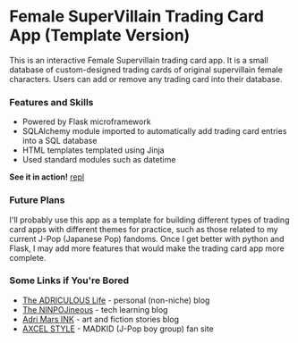 # Female SuperVillain Trading Card App (Template Version)
This is an interactive Female Supervillain trading card app. It is a small database of custom-designed trading cards of original supervillain female characters. Users can add or remove any trading card into their database.

### Features and Skills
- Powered by Flask microframework
- SQLAlchemy module imported to automatically add trading card entries into a SQL database
- HTML templates templated using Jinja
- Used standard modules such as datetime

**See it in action!** [repl](https://repl.it/@adriculous/Female-Supervillain-Trading-Card-template-version)

### Future Plans
I'll probably use this app as a template for building different types of trading card apps with different themes for practice, such as those related to my current J-Pop (Japanese Pop) fandoms. Once I get better with python and Flask, I may add more features that would make the trading card app more complete.

### Some Links if You're Bored
- [The ADRICULOUS Life](https://adriculous.life) - personal (non-niche) blog
- [The NINPOJineous](https://ninpojineous.ninja) - tech learning blog
- [Adri Mars INK](https://adrimars.ink) - art and fiction stories blog
- [AXCEL STYLE](https://axcel.style) - MADKID (J-Pop boy group) fan site
